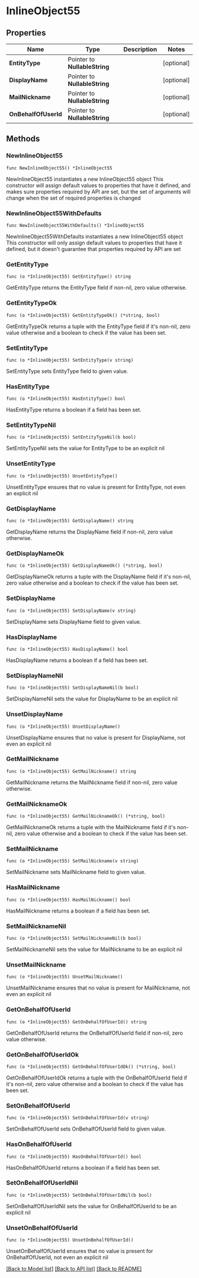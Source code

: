 # InlineObject55

## Properties

Name | Type | Description | Notes
------------ | ------------- | ------------- | -------------
**EntityType** | Pointer to **NullableString** |  | [optional] 
**DisplayName** | Pointer to **NullableString** |  | [optional] 
**MailNickname** | Pointer to **NullableString** |  | [optional] 
**OnBehalfOfUserId** | Pointer to **NullableString** |  | [optional] 

## Methods

### NewInlineObject55

`func NewInlineObject55() *InlineObject55`

NewInlineObject55 instantiates a new InlineObject55 object
This constructor will assign default values to properties that have it defined,
and makes sure properties required by API are set, but the set of arguments
will change when the set of required properties is changed

### NewInlineObject55WithDefaults

`func NewInlineObject55WithDefaults() *InlineObject55`

NewInlineObject55WithDefaults instantiates a new InlineObject55 object
This constructor will only assign default values to properties that have it defined,
but it doesn't guarantee that properties required by API are set

### GetEntityType

`func (o *InlineObject55) GetEntityType() string`

GetEntityType returns the EntityType field if non-nil, zero value otherwise.

### GetEntityTypeOk

`func (o *InlineObject55) GetEntityTypeOk() (*string, bool)`

GetEntityTypeOk returns a tuple with the EntityType field if it's non-nil, zero value otherwise
and a boolean to check if the value has been set.

### SetEntityType

`func (o *InlineObject55) SetEntityType(v string)`

SetEntityType sets EntityType field to given value.

### HasEntityType

`func (o *InlineObject55) HasEntityType() bool`

HasEntityType returns a boolean if a field has been set.

### SetEntityTypeNil

`func (o *InlineObject55) SetEntityTypeNil(b bool)`

 SetEntityTypeNil sets the value for EntityType to be an explicit nil

### UnsetEntityType
`func (o *InlineObject55) UnsetEntityType()`

UnsetEntityType ensures that no value is present for EntityType, not even an explicit nil
### GetDisplayName

`func (o *InlineObject55) GetDisplayName() string`

GetDisplayName returns the DisplayName field if non-nil, zero value otherwise.

### GetDisplayNameOk

`func (o *InlineObject55) GetDisplayNameOk() (*string, bool)`

GetDisplayNameOk returns a tuple with the DisplayName field if it's non-nil, zero value otherwise
and a boolean to check if the value has been set.

### SetDisplayName

`func (o *InlineObject55) SetDisplayName(v string)`

SetDisplayName sets DisplayName field to given value.

### HasDisplayName

`func (o *InlineObject55) HasDisplayName() bool`

HasDisplayName returns a boolean if a field has been set.

### SetDisplayNameNil

`func (o *InlineObject55) SetDisplayNameNil(b bool)`

 SetDisplayNameNil sets the value for DisplayName to be an explicit nil

### UnsetDisplayName
`func (o *InlineObject55) UnsetDisplayName()`

UnsetDisplayName ensures that no value is present for DisplayName, not even an explicit nil
### GetMailNickname

`func (o *InlineObject55) GetMailNickname() string`

GetMailNickname returns the MailNickname field if non-nil, zero value otherwise.

### GetMailNicknameOk

`func (o *InlineObject55) GetMailNicknameOk() (*string, bool)`

GetMailNicknameOk returns a tuple with the MailNickname field if it's non-nil, zero value otherwise
and a boolean to check if the value has been set.

### SetMailNickname

`func (o *InlineObject55) SetMailNickname(v string)`

SetMailNickname sets MailNickname field to given value.

### HasMailNickname

`func (o *InlineObject55) HasMailNickname() bool`

HasMailNickname returns a boolean if a field has been set.

### SetMailNicknameNil

`func (o *InlineObject55) SetMailNicknameNil(b bool)`

 SetMailNicknameNil sets the value for MailNickname to be an explicit nil

### UnsetMailNickname
`func (o *InlineObject55) UnsetMailNickname()`

UnsetMailNickname ensures that no value is present for MailNickname, not even an explicit nil
### GetOnBehalfOfUserId

`func (o *InlineObject55) GetOnBehalfOfUserId() string`

GetOnBehalfOfUserId returns the OnBehalfOfUserId field if non-nil, zero value otherwise.

### GetOnBehalfOfUserIdOk

`func (o *InlineObject55) GetOnBehalfOfUserIdOk() (*string, bool)`

GetOnBehalfOfUserIdOk returns a tuple with the OnBehalfOfUserId field if it's non-nil, zero value otherwise
and a boolean to check if the value has been set.

### SetOnBehalfOfUserId

`func (o *InlineObject55) SetOnBehalfOfUserId(v string)`

SetOnBehalfOfUserId sets OnBehalfOfUserId field to given value.

### HasOnBehalfOfUserId

`func (o *InlineObject55) HasOnBehalfOfUserId() bool`

HasOnBehalfOfUserId returns a boolean if a field has been set.

### SetOnBehalfOfUserIdNil

`func (o *InlineObject55) SetOnBehalfOfUserIdNil(b bool)`

 SetOnBehalfOfUserIdNil sets the value for OnBehalfOfUserId to be an explicit nil

### UnsetOnBehalfOfUserId
`func (o *InlineObject55) UnsetOnBehalfOfUserId()`

UnsetOnBehalfOfUserId ensures that no value is present for OnBehalfOfUserId, not even an explicit nil

[[Back to Model list]](../README.md#documentation-for-models) [[Back to API list]](../README.md#documentation-for-api-endpoints) [[Back to README]](../README.md)


